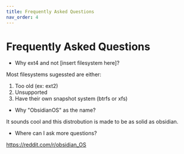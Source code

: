 ```yaml
---
title: Frequently Asked Questions
nav_order: 4
---
```


# Frequently Asked Questions
* Why ext4 and not [insert filesystem here]?

Most filesystems sugessted are either:
1. Too old (ex: ext2)
2. Unsupported
3. Have their own snapshot system (btrfs or xfs)

* Why "ObsidianOS" as the name?

It sounds cool and this distrobution is made to be as solid as obsidian.

* Where can I ask more questions?

https://reddit.com/r/obsidian_OS
